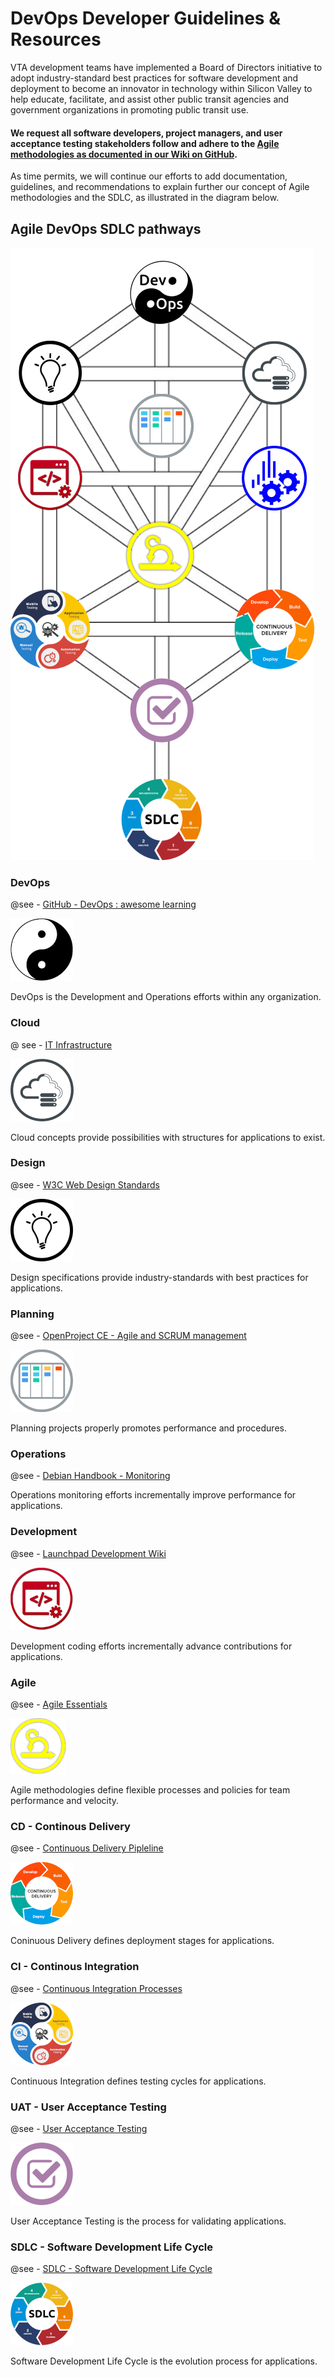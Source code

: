 # DevOps Developer Guidelines & Resources
VTA development teams have implemented a Board of Directors initiative to adopt industry-standard best practices for software development and deployment to become an innovator in technology within Silicon Valley to help educate, facilitate, and assist other public transit agencies and government organizations in promoting public transit use.

#### We request all software developers, project managers, and user acceptance testing stakeholders follow and adhere to the [Agile methodologies as documented in our Wiki on GitHub](https://github.com/vta/devops/wiki).

As time permits, we will continue our efforts to add documentation, guidelines, and recommendations to explain further our concept of Agile methodologies and the SDLC, as illustrated in the diagram below.

## Agile DevOps SDLC pathways

<a href="https://github.com/vta/devops/wiki" title="Agile DevOps SDLC Guidelines">
    <img src="images/DevOps_SDLC-Agile_v2.png" border="0" usemap="#DevOpsAgileSDLC" />
</a>

<map name="DevOpsAgileSDLC">
<area shape="circle" coords="383,78,52" alt="GitHub - DevOps : awesome learning" target="_blank" href="https://github.com/Lets-DevOps/awesome-learning" />
<area shape="circle" coords="552,199,52" alt="IT Infrastructure" target="_blank" href="https://en.wikipedia.org/wiki/IT_infrastructure" />
<area shape="circle" coords="216,198,52" alt="W3C Web Design Standards" target="_blank" href="https://www.w3.org/standards/webdesign/" />
<area shape="circle" coords="383,279,52" alt="OpenProject CE - Agile and SCRUM management" target="_blank" href="https://www.openproject.org/download-and-installation/" />
<area shape="circle" coords="552,357,52" alt="Debian Handbook - Monitoring" target="_blank" href="https://debian-handbook.info/browse/stable/sect.monitoring.html" />
<area shape="circle" coords="381,473,55" alt="Agile Model &amp; Methodology: Guide for Developers and Testers" target="_blank" href="https://www.guru99.com/agile-scrum-extreme-testing.html" />
<area shape="circle" coords="215,356,52" alt="Launchpad Development Wiki" target="_blank" href="https://dev.launchpad.net/" />
<area shape="circle" coords="552,584,66" alt="Continuous Delivery Pipleline" target="_blank" href="https://en.wikipedia.org/wiki/Continuous_delivery" />
<area shape="circle" coords="215,584,65" alt="Continuous Integration Processes" target="_blank" href="https://en.wikipedia.org/wiki/Continuous_integration" />
<area shape="circle" coords="384,704,52" alt="User Acceptance Testing " target="_blank" href="https://www.toolsqa.com/software-testing/user-acceptance-testing-uat/" />
<area shape="circle" coords="383,868,65" alt="SDLC - Software Development Life Cycle" target="_blank" href="https://www.softwaretestingmaterial.com/sdlc-software-development-life-cycle/" />
</map>


### DevOps
@see - [GitHub - DevOps : awesome learning](https://github.com/Lets-DevOps/awesome-learning)

![DevOps](images/DevOps.png)

DevOps is the Development and Operations efforts within any organization.

### Cloud
@ see - [IT Infrastructure](https://en.wikipedia.org/wiki/IT_infrastructure)
<!--
    @todo - Above hyperlink could use improvement to refine the Agile/SDLC cloud definition more cleary and simply
-->

![Cloud](images/Cloud.png)

Cloud concepts provide possibilities with structures for applications to exist.

### Design
@see - [W3C Web Design Standards](https://www.w3.org/standards/webdesign/)

![Design](images/Design.png)

Design specifications provide industry-standards with best practices for applications.

### Planning
@see - [OpenProject CE - Agile and SCRUM management](https://www.openproject.org/download-and-installation/)

![Planning](images/Planning.png)

Planning projects properly promotes performance and procedures.

### Operations
@see - [Debian Handbook - Monitoring](https://debian-handbook.info/browse/stable/sect.monitoring.html)

Operations monitoring efforts incrementally improve performance for applications.

### Development
@see - [Launchpad Development Wiki](https://dev.launchpad.net/)

![Development](images/Development.png)

Development coding efforts incrementally advance contributions for applications.

### Agile
@see - [Agile Essentials](https://www.agilealliance.org/agile-essentials/)

![Agile](images/Agile.png)

Agile methodologies define flexible processes and policies for team performance and velocity.

### CD - Continous Delivery
@see - [Continuous Delivery Pipleline](https://en.wikipedia.org/wiki/Continuous_delivery)

![CD](images/CD.png)

Coninuous Delivery defines deployment stages for applications.

### CI - Continous Integration
@see - [Continuous Integration Processes](https://en.wikipedia.org/wiki/Continuous_integration)

![CI](images/CI.png)

Continuous Integration defines testing cycles for applications.

### UAT - User Acceptance Testing
@see - [User Acceptance Testing](https://www.toolsqa.com/software-testing/user-acceptance-testing-uat/)

![UAT](images/UAT.png)

User Acceptance Testing is the process for validating applications.

### SDLC - Software Development Life Cycle
@see - [SDLC - Software Development Life Cycle](https://www.softwaretestingmaterial.com/sdlc-software-development-life-cycle/)

![SDLC](images/SDLC.png)

Software Development Life Cycle is the evolution process for applications.




